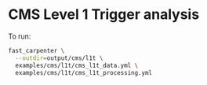 # CMS Level 1 Trigger analysis

To run:

```bash
fast_carpenter \
  --outdir=output/cms/l1t \
  examples/cms/l1t/cms_l1t_data.yml \
  examples/cms/l1t/cms_l1t_processing.yml
```
